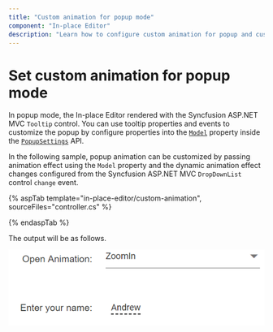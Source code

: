 ```yaml
---
title: "Custom animation for popup mode"
component: "In-place Editor"
description: "Learn how to configure custom animation for popup and customize it dynamically in the Syncfusion ASP.NET MVC In-place Editor control."
---
```


# Set custom animation for popup mode

In popup mode, the In-place Editor rendered with the Syncfusion ASP.NET MVC `Tooltip` control. You can use tooltip properties and events to customize the popup by configure properties into the [`Model`](https://help.syncfusion.com/cr/aspnetcore-js2/Syncfusion.EJ2.InPlaceEditor.InPlaceEditor.html#Syncfusion_EJ2_InPlaceEditor_InPlaceEditor_Model) property inside the [`PopupSettings`](https://help.syncfusion.com/cr/aspnetcore-js2/Syncfusion.EJ2.InPlaceEditor.InPlaceEditor.html#Syncfusion_EJ2_InPlaceEditor_InPlaceEditor_PopupSettings) API.

In the following sample, popup animation can be customized by passing animation effect using the `Model` property and the dynamic animation effect changes configured from the Syncfusion ASP.NET MVC `DropDownList` control `change` event.

{% aspTab template="in-place-editor/custom-animation", sourceFiles="controller.cs" %}

{% endaspTab %}

The output will be as follows.

![custom-animation](../../in-place-editor/images/custom-animation.PNG)